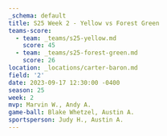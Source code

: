 ```yaml
---
_schema: default
title: S25 Week 2 - Yellow vs Forest Green
teams-score:
  - team: _teams/s25-yellow.md
    score: 45
  - team: _teams/s25-forest-green.md
    score: 26
location: _locations/carter-baron.md
field: '2'
date: 2023-09-17 12:30:00 -0400
season: 25
week: 2
mvp: Marvin W., Andy A.
game-ball: Blake Whetzel, Austin A.
sportsperson: Judy H., Austin A.
---
```

